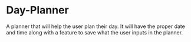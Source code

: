 # Day-Planner
A planner that will help the user plan their day. It will have the proper date and time along with a feature to save what the user inputs in the planner.
